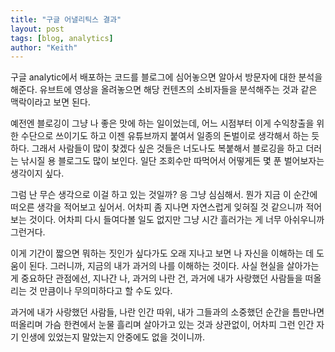 ```yaml
---
title: "구글 어낼리틱스 결과"
layout: post
tags: [blog, analytics]
author: "Keith"
---
```


구글 analytic에서 배포하는 코드를 블로그에 심어놓으면 알아서 방문자에 대한 분석을 해준다. 유브트에 영상을 올려놓으면 해당 컨텐츠의 소비자들을 분석해주는 것과 같은 맥락이라고 보면 된다. 

예전엔 블로깅이 그냥 나 좋은 맛에 하는 일이었는데, 어느 시점부터 이게 수익창출을 위한 수단으로 쓰이기도 하고 이젠 유튜브까지 붙여서 일종의 돈벌이로 생각해서 하는 듯 하다. 그래서 사람들이 많이 찾겠다 싶은 것들은 너도나도 복붙해서 블로깅을 하고 더러는 낚시질 용 블로그도 많이 보인다. 일단 조회수만 따먹어서 어떻게든 몇 푼 벌어보자는 생각이지 싶다. 

그럼 난 무슨 생각으로 이걸 하고 있는 것일까? 응 그냥 심심해서. 뭔가 지금 이 순간에 떠오른 생각을 적어보고 싶어서. 어차피 좀 지나면 자연스럽게 잊혀질 것 같으니까 적어보는 것이다. 어차피 다시 들여다볼 일도 없지만 그냥 시간 흘러가는 게 너무 아쉬우니까 그런거다. 

이게 기간이 짧으면 뭐하는 짓인가 싶다가도 오래 지나고 보면 나 자신을 이해하는 데 도움이 된다. 그러니까, 지금의 내가 과거의 나를 이해하는 것이다. 사실 현실을 살아가는 게 중요하단 관점에선, 지나간 나, 과거의 나란 건, 과거에 내가 사랑했던 사람들을 떠올리는 것 만큼이나 무의미하다고 할 수도 있다. 

과거에 내가 사랑했던 사람들, 나란 인간 따위, 내가 그들과의 소중했던 순간을 틈만나면 떠올리며 가슴 한켠에서 눈물 흘리며 살아가고 있는 것과 상관없이, 어차피 그런 인간 자기 인생에 있었는지 말았는지 안중에도 없을 것이니까. 